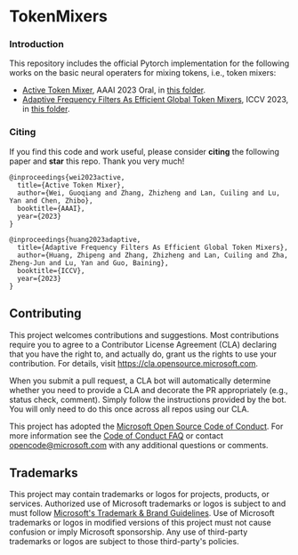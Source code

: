 # TokenMixers

### Introduction
This repository includes the official Pytorch implementation for the following works on the basic neural operaters for mixing tokens, i.e., token mixers:
- [Active Token Mixer](https://arxiv.org/abs/2203.06108), AAAI 2023 Oral, in [this folder](https://oai.azure.com/portal/12e4fd51447842059bfaf89af93e0dfd/ActiveMLP/).
- [Adaptive Frequency Filters As Efficient Global Token Mixers](https://arxiv.org/abs/2307.14008), ICCV 2023, in [this folder](https://oai.azure.com/portal/12e4fd51447842059bfaf89af93e0dfd/AFFNet/).



### Citing
If you find this code and work useful, please consider **citing** the following paper and **star** this repo. Thank you very much!
```
@inproceedings{wei2023active,
  title={Active Token Mixer},
  author={Wei, Guoqiang and Zhang, Zhizheng and Lan, Cuiling and Lu, Yan and Chen, Zhibo},
  booktitle={AAAI},
  year={2023}
}

@inproceedings{huang2023adaptive,
  title={Adaptive Frequency Filters As Efficient Global Token Mixers},
  author={Huang, Zhipeng and Zhang, Zhizheng and Lan, Cuiling and Zha, Zheng-Jun and Lu, Yan and Guo, Baining},
  booktitle={ICCV},
  year={2023}
}
```

## Contributing

This project welcomes contributions and suggestions.  Most contributions require you to agree to a
Contributor License Agreement (CLA) declaring that you have the right to, and actually do, grant us
the rights to use your contribution. For details, visit https://cla.opensource.microsoft.com.

When you submit a pull request, a CLA bot will automatically determine whether you need to provide
a CLA and decorate the PR appropriately (e.g., status check, comment). Simply follow the instructions
provided by the bot. You will only need to do this once across all repos using our CLA.

This project has adopted the [Microsoft Open Source Code of Conduct](https://opensource.microsoft.com/codeofconduct/).
For more information see the [Code of Conduct FAQ](https://opensource.microsoft.com/codeofconduct/faq/) or
contact [opencode@microsoft.com](mailto:opencode@microsoft.com) with any additional questions or comments.

## Trademarks

This project may contain trademarks or logos for projects, products, or services. Authorized use of Microsoft 
trademarks or logos is subject to and must follow 
[Microsoft's Trademark & Brand Guidelines](https://www.microsoft.com/en-us/legal/intellectualproperty/trademarks/usage/general).
Use of Microsoft trademarks or logos in modified versions of this project must not cause confusion or imply Microsoft sponsorship.
Any use of third-party trademarks or logos are subject to those third-party's policies.

